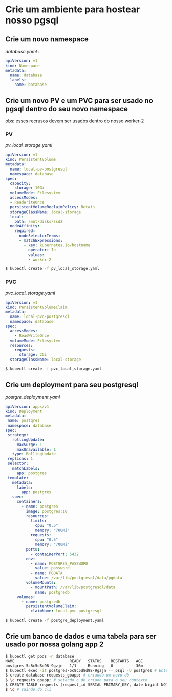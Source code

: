 # Crie um ambiente para hostear nosso pgsql

## Crie um novo namespace

*database.yaml :*
```yaml
apiVersion: v1
kind: Namespace
metadata:
  name: database
  labels:
    name: batabase
```

## Crie um novo PV e um PVC para ser usado no pgsql dentro do seu novo namespace
obs: esses recrusos devem ser usados dentro do nosso worker-2

### PV
*pv_local_storage.yaml*
```yaml
apiVersion: v1
kind: PersistentVolume
metadata:
  name: local-pv-postgresql
  namespace: database
spec:
  capacity:
    storage: 10Gi
  volumeMode: Filesystem
  accessModes:
  - ReadWriteOnce
  persistentVolumeReclaimPolicy: Retain
  storageClassName: local-storage
  local:
    path: /mnt/disks/ssd2
  nodeAffinity:
    required:
      nodeSelectorTerms:
      - matchExpressions:
        - key: kubernetes.io/hostname
          operator: In
          values:
          - worker-2
```
```bash
$ kubectl create -f pv_local_storage.yaml
```

### PVC
*pvc_local_storage.yaml*
```yaml
apiVersion: v1
kind: PersistentVolumeClaim
metadata:
  name: local-pvc-postgresql
  namespace: database
spec:
  accessModes:
    - ReadWriteOnce
  volumeMode: Filesystem
  resources:
    requests:
      storage: 2Gi
  storageClassName: local-storage
```
```bash
$ kubectl create -f pvc_local_storage.yaml
```

## Crie um deployment para seu postgresql

*postgre_deployment.yaml*
```yaml
apiVersion: apps/v1
kind: Deployment
metadata:
 name: postgres
 namespace: database
spec:
 strategy:
   rollingUpdate:
     maxSurge: 1
     maxUnavailable: 1
   type: RollingUpdate
 replicas: 1
 selector:
   matchLabels:
     app: postgres
 template:
   metadata:
     labels:
       app: postgres
   spec:
     containers:
       - name: postgres
         image: postgres:10
         resources:
           limits:
             cpu: "0.5"
             memory: "700Mi"
           requests:
             cpu: "0.5"
             memory: "700Mi"
         ports:
           - containerPort: 5432
         env:
           - name: POSTGRES_PASSWORD
             value: password
           - name: PGDATA
             value: /var/lib/postgresql/data/pgdata
         volumeMounts:
           - mountPath: /var/lib/postgresql/data
             name: postgredb
     volumes:
       - name: postgredb
         persistentVolumeClaim:
           claimName: local-pvc-postgresql
```
```bash
$ kubectl create -f postgre_deployment.yaml
```

## Crie um banco de dados e uma tabela para ser usado por nossa golang app 2

```bash
$ kubectl get pods -n database
NAME                        READY   STATUS    RESTARTS   AGE
postgres-5c8c5d8d98-9gzjn   1/1     Running   0          36m
$ kubectl exec -it postgres-5c8c5d8d98-9gzjn -- psql -U postgres # Entrando no cli do pgsql dentro do pod
$ create database requests_goapp; # criando um novo db
$ \c requests_goapp; # setando o db criado para o seu contexto
$ CREATE TABLE requests (request_id SERIAL PRIMARY_KEY, date bigint NOT NULL); # criando uma tabela exemplo
$ \q # saindo do cli
```
